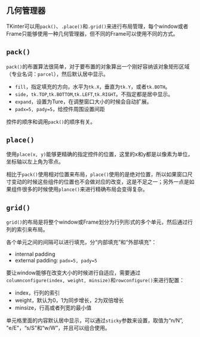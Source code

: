 ## 几何管理器

TKinter可以用`pack()`、`.place()`和`.grid()`来进行布局管理，每个window或者Frame只能够使用一种几何管理器，但不同的Frame可以使用不同的方式。

## `pack()`

`pack()`的布置算法很简单，对于要布置的对象算出一个刚好容纳该对象矩形区域（专业名词：`parcel`），然后默认居中显示。

- `fill`，指定填充的方向，水平为`tk.X`，垂直为`tk.Y`，或者`tk.BOTH`。
- `side`，`tk.TOP`,`tk.BOTTOM`,`tk.LEFT`,`tk.RIGHT`。不指定都是居中显示。
- `expand`，设置为Ture，在调整窗口大小的时候会自动扩展。
- `padx=5, pady=5`，给控件周围设置间距

控件的顺序和调用`pack()`的顺序有关。

## `place()`

使用`place(x, y)`能够更精确的指定控件的位置，这里的x和y都是以像素为单位，坐标轴以左上角为零点。

相比于`pack()`使用相对位置来布局，`place()`使用的是绝对位置，所以如果窗口尺寸变动的时候这些组件的位置也不会做对应的改变，这是不足之一；另外一点是如果组件很多的时候使用`plance()`来进行精确布局会变得复杂。

## `grid()`

`grid()`的布局是将整个window或Frame划分为行列形式的多个单元，然后通过行列的索引来布局。

各个单元之间的间隔可以进行填充，分“内部填充”和“外部填充”：

- internal padding
- external padding: `padx=5, pady=5`

要让window能够在改变大小的时候进行自适应，需要通过`columnconfigure(index, weight, minsize)`和`rowconfigure()`来进行配置：

- index，行列的索引
- weight，默认为0，1为同步增长，2为双倍增长
- minsize，行高或者列宽的最小值

单元格里面的内容默认居中显示，可以通过`sticky`参数来设置，取值为“n/N”, "e/E"，“s/S”和“w/W”，并且可以组合使用。